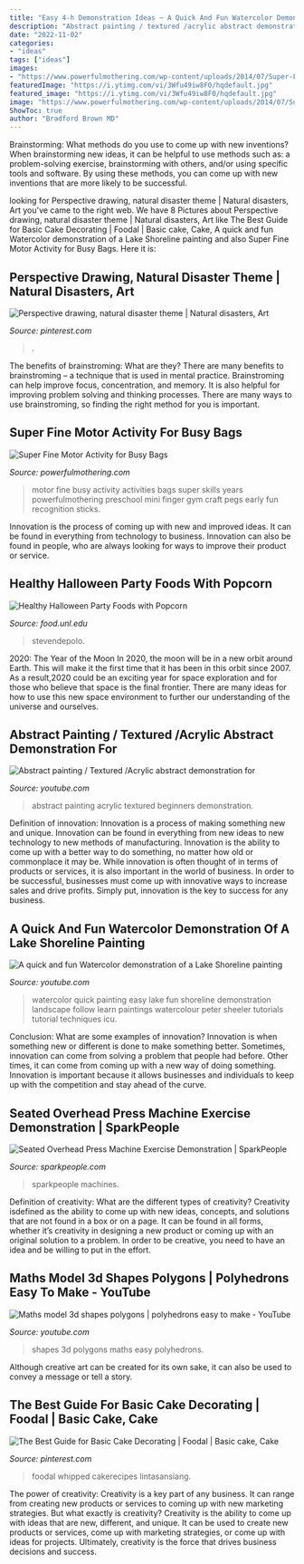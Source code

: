 ```yaml
---
title: "Easy 4-h Demonstration Ideas ~ A Quick And Fun Watercolor Demonstration Of A Lake Shoreline Painting"
description: "Abstract painting / textured /acrylic abstract demonstration for"
date: "2022-11-02"
categories:
- "ideas"
tags: ["ideas"]
images:
- "https://www.powerfulmothering.com/wp-content/uploads/2014/07/Super-Fine-Motor-Activity-for-Busy-Bags-2.jpg"
featuredImage: "https://i.ytimg.com/vi/3Wfu49iw8F0/hqdefault.jpg"
featured_image: "https://i.ytimg.com/vi/3Wfu49iw8F0/hqdefault.jpg"
image: "https://www.powerfulmothering.com/wp-content/uploads/2014/07/Super-Fine-Motor-Activity-for-Busy-Bags-2.jpg"
ShowToc: true
author: "Bradford Brown MD"
---
```



Brainstorming: What methods do you use to come up with new inventions?
When brainstorming new ideas, it can be helpful to use methods such as: a problem-solving exercise, brainstorming with others, and/or using specific tools and software. By using these methods, you can come up with new inventions that are more likely to be successful.

	

		
looking for Perspective drawing, natural disaster theme | Natural disasters, Art you've came to the right web. We have 8 Pictures about Perspective drawing, natural disaster theme | Natural disasters, Art like The Best Guide for Basic Cake Decorating | Foodal | Basic cake, Cake, A quick and fun Watercolor demonstration of a Lake Shoreline painting and also Super Fine Motor Activity for Busy Bags. Here it is:
		
    
## Perspective Drawing, Natural Disaster Theme | Natural Disasters, Art

<img loading=lazy src="https://i.pinimg.com/originals/06/81/25/06812542a13b16dc8f24a3ea16302c0a.jpg" onerror="this.onerror=null;this.src='https://tse2.mm.bing.net/th?id=OIP.HxbMeeChskEMY7sLUZYHxgHaJ4&amp;pid=15.1';" alt="Perspective drawing, natural disaster theme | Natural disasters, Art">

_Source: pinterest.com_

>. 

	

The benefits of brainstroming: What are they?
There are many benefits to brainstroming – a technique that is used in mental practice. Brainstroming can help improve focus, concentration, and memory. It is also helpful for improving problem solving and thinking processes. There are many ways to use brainstroming, so finding the right method for you is important.

    
## Super Fine Motor Activity For Busy Bags

<img loading=lazy src="https://www.powerfulmothering.com/wp-content/uploads/2014/07/Super-Fine-Motor-Activity-for-Busy-Bags-2.jpg" onerror="this.onerror=null;this.src='https://tse2.mm.bing.net/th?id=OIP.pHSMMvoU-cUbgHae9Fy_hAHaK0&amp;pid=15.1';" alt="Super Fine Motor Activity for Busy Bags">

_Source: powerfulmothering.com_

>motor fine busy activity activities bags super skills years powerfulmothering preschool mini finger gym craft pegs early fun recognition sticks. 

	

Innovation is the process of coming up with new and improved ideas. It can be found in everything from technology to business. Innovation can also be found in people, who are always looking for ways to improve their product or service.

    
## Healthy Halloween Party Foods With Popcorn

<img loading=lazy src="https://food.unl.edu/documents/690-skeleton-hand-8142844240_c9bbe7f6b2_o.jpg" onerror="this.onerror=null;this.src='https://tse1.mm.bing.net/th?id=OIP.am4Sw78gbV8LBwQjss2FKQHaHa&amp;pid=15.1';" alt="Healthy Halloween Party Foods with Popcorn">

_Source: food.unl.edu_

>stevendepolo. 

	

2020: The Year of the Moon
In 2020, the moon will be in a new orbit around Earth. This will make it the first time that it has been in this orbit since 2007. As a result,2020 could be an exciting year for space exploration and for those who believe that space is the final frontier. There are many ideas for how to use this new space environment to further our understanding of the universe and ourselves.

    
## Abstract Painting / Textured /Acrylic Abstract Demonstration For

<img loading=lazy src="https://i.ytimg.com/vi/u6YnbryVfOQ/maxresdefault.jpg" onerror="this.onerror=null;this.src='https://tse4.mm.bing.net/th?id=OIP.yFk1PpmEvBzsmGyEgcY0BwHaEK&amp;pid=15.1';" alt="Abstract painting / Textured /Acrylic abstract demonstration for">

_Source: youtube.com_

>abstract painting acrylic textured beginners demonstration. 

	

Definition of innovation:
Innovation is a process of making something new and unique. Innovation can be found in everything from new ideas to new technology to new methods of manufacturing. Innovation is the ability to come up with a better way to do something, no matter how old or commonplace it may be.
While innovation is often thought of in terms of products or services, it is also important in the world of business. In order to be successful, businesses must come up with innovative ways to increase sales and drive profits. Simply put, innovation is the key to success for any business.

    
## A Quick And Fun Watercolor Demonstration Of A Lake Shoreline Painting

<img loading=lazy src="https://i.ytimg.com/vi/2FEPflyJITg/maxresdefault.jpg" onerror="this.onerror=null;this.src='https://tse3.mm.bing.net/th?id=OIP.XMlYt9g1wCE4804bzl7aogHaEK&amp;pid=15.1';" alt="A quick and fun Watercolor demonstration of a Lake Shoreline painting">

_Source: youtube.com_

>watercolor quick painting easy lake fun shoreline demonstration landscape follow learn paintings watercolour peter sheeler tutorials tutorial techniques icu. 

	

Conclusion: What are some examples of innovation?
Innovation is when something new or different is done to make something better. Sometimes, innovation can come from solving a problem that people had before. Other times, it can come from coming up with a new way of doing something. Innovation is important because it allows businesses and individuals to keep up with the competition and stay ahead of the curve.

    
## Seated Overhead Press Machine Exercise Demonstration | SparkPeople

<img loading=lazy src="https://www.sparkpeople.com/assets/exercises/Seated-Overhead-Press-Machine.gif" onerror="this.onerror=null;this.src='https://tse1.mm.bing.net/th?id=OIP.q6jJm57gNDGE99mBTr25lAHaJ2&amp;pid=15.1';" alt="Seated Overhead Press Machine Exercise Demonstration | SparkPeople">

_Source: sparkpeople.com_

>sparkpeople machines. 

	

Definition of creativity: What are the different types of creativity?
Creativity isdefined as the ability to come up with new ideas, concepts, and solutions that are not found in a box or on a page. It can be found in all forms, whether it’s creativity in designing a new product or coming up with an original solution to a problem. In order to be creative, you need to have an idea and be willing to put in the effort.

    
## Maths Model 3d Shapes Polygons | Polyhedrons Easy To Make - YouTube

<img loading=lazy src="https://i.ytimg.com/vi/3Wfu49iw8F0/hqdefault.jpg" onerror="this.onerror=null;this.src='https://tse4.mm.bing.net/th?id=OIP.jkC7DDN7sopS9eHXYprKHAHaFj&amp;pid=15.1';" alt="Maths model 3d shapes polygons | polyhedrons easy to make - YouTube">

_Source: youtube.com_

>shapes 3d polygons maths easy polyhedrons. 

	

Although creative art can be created for its own sake, it can also be used to convey a message or tell a story.

    
## The Best Guide For Basic Cake Decorating | Foodal | Basic Cake, Cake

<img loading=lazy src="https://i.pinimg.com/originals/70/a7/a7/70a7a76bed11039253b1b4d4289960eb.png" onerror="this.onerror=null;this.src='https://tse1.mm.bing.net/th?id=OIP.SeJXGYDzAf8zwMYt1_DZfAHaLH&amp;pid=15.1';" alt="The Best Guide for Basic Cake Decorating | Foodal | Basic cake, Cake">

_Source: pinterest.com_

>foodal whipped cakerecipes lintasansiang. 

	

The power of creativity:
Creativity is a key part of any business. It can range from creating new products or services to coming up with new marketing strategies. But what exactly is creativity?
Creativity is the ability to come up with ideas that are new, different, and unique. It can be used to create new products or services, come up with marketing strategies, or come up with ideas for projects. Ultimately, creativity is the force that drives business decisions and success.

